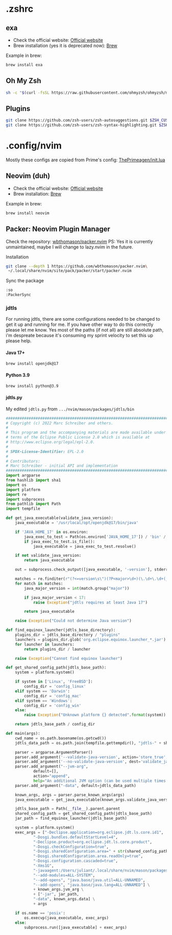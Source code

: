 # .zshrc 

## exa

- Check the official website: [Official website](https://the.exa.website/) 
- Brew installation (yes it is deprecated now): [Brew](https://formulae.brew.sh/formula/exa)

Example in brew:
```sh
brew install exa
```

## Oh My Zsh

```sh
sh -c "$(curl -fsSL https://raw.githubusercontent.com/ohmyzsh/ohmyzsh/master/tools/install.sh)"
```

## Plugins

```sh
git clone https://github.com/zsh-users/zsh-autosuggestions.git $ZSH_CUSTOM/plugins/zsh-autosuggestions
git clone https://github.com/zsh-users/zsh-syntax-highlighting.git $ZSH_CUSTOM/plugins/zsh-syntax-highlighting
```

# .config/nvim

Mostly these configs are copied from Prime's config: [ThePrimeagen/init.lua](https://github.com/ThePrimeagen/init.lua)

## Neovim (duh)

- Check the official website: [Official website](https://neovim.io/)
- Brew installation: [Brew](https://formulae.brew.sh/formula/neovim)

Example in brew:
```sh
brew install neovim
```

## Packer: Neovim Plugin Manager

Check the repository: [wbthomason/packer.nvim](https://github.com/wbthomason/packer.nvim) PS: Yes it is currently unmaintained, maybe I will change to lazy.nvim in the future.

Installation
```sh
git clone --depth 1 https://github.com/wbthomason/packer.nvim\
 ~/.local/share/nvim/site/pack/packer/start/packer.nvim
```

Sync the package
```sh
:so
:PackerSync
```

### jdtls

For running jdtls, there are some configurations needed to be changed to get it up and running for me. If you have other way to do this correctly please let me know. Yes most of the paths (if not all) are still absolute path, i'm despreate because it's consuming my sprint velocity to set this up please help.

#### Java 17+

```sh
brew install openjdk@17
```

#### Python 3.9

```sh
brew install python@3.9
```

#### jdtls.py

My edited `jdtls.py` from `.../nvim/mason/packages/jdtls/bin`

```py
###############################################################################
# Copyright (c) 2022 Marc Schreiber and others.
#
# This program and the accompanying materials are made available under the
# terms of the Eclipse Public License 2.0 which is available at
# http://www.eclipse.org/legal/epl-2.0.
#
# SPDX-License-Identifier: EPL-2.0
#
# Contributors:
# Marc Schreiber - initial API and implementation
###############################################################################
import argparse
from hashlib import sha1
import os
import platform
import re
import subprocess
from pathlib import Path
import tempfile

def get_java_executable(validate_java_version):
	java_executable = '/usr/local/opt/openjdk@17/bin/java'

	if 'JAVA_HOME_17' in os.environ:
		java_exec_to_test = Path(os.environ['JAVA_HOME_17']) / 'bin' / 'java'
		if java_exec_to_test.is_file():
			java_executable = java_exec_to_test.resolve()

	if not validate_java_version:
		return java_executable

	out = subprocess.check_output([java_executable, '-version'], stderr = subprocess.STDOUT, universal_newlines=True)

	matches = re.finditer(r"(?<=version\s\")(?P<major>\d+)(\.\d+\.\d+(_\d+)?)?", out)
	for match in matches:
		java_major_version = int(match.group("major"))

		if java_major_version < 17:
			raise Exception("jdtls requires at least Java 17")

		return java_executable

	raise Exception("Could not determine Java version")

def find_equinox_launcher(jdtls_base_directory):
	plugins_dir = jdtls_base_directory / "plugins"
	launchers = plugins_dir.glob('org.eclipse.equinox.launcher_*.jar')
	for launcher in launchers:
		return plugins_dir / launcher

	raise Exception("Cannot find equinox launcher")

def get_shared_config_path(jdtls_base_path):
	system = platform.system()

	if system in ['Linux', 'FreeBSD']:
		config_dir = 'config_linux'
	elif system == 'Darwin':
		config_dir = 'config_mac'
	elif system == 'Windows':
		config_dir = 'config_win'
	else:
		raise Exception("Unknown platform {} detected".format(system))

	return jdtls_base_path / config_dir

def main(args):
	cwd_name = os.path.basename(os.getcwd())
	jdtls_data_path = os.path.join(tempfile.gettempdir(), "jdtls-" + sha1(cwd_name.encode()).hexdigest())

	parser = argparse.ArgumentParser()
	parser.add_argument('--validate-java-version', action='store_true', default=True)
	parser.add_argument('--no-validate-java-version', dest='validate_java_version', action='store_false')
	parser.add_argument("--jvm-arg",
			default=[],
			action="append",
			help="An additional JVM option (can be used multiple times. Note, use with equal sign. For example: --jvm-arg=-Dlog.level=ALL")
	parser.add_argument("-data", default=jdtls_data_path)

	known_args, args = parser.parse_known_args(args)
	java_executable = get_java_executable(known_args.validate_java_version)

	jdtls_base_path = Path(__file__).parent.parent
	shared_config_path = get_shared_config_path(jdtls_base_path)
	jar_path = find_equinox_launcher(jdtls_base_path)

	system = platform.system()
	exec_args = ["-Declipse.application=org.eclipse.jdt.ls.core.id1",
			"-Dosgi.bundles.defaultStartLevel=4",
			"-Declipse.product=org.eclipse.jdt.ls.core.product",
			"-Dosgi.checkConfiguration=true",
			"-Dosgi.sharedConfiguration.area=" + str(shared_config_path),
			"-Dosgi.sharedConfiguration.area.readOnly=true",
			"-Dosgi.configuration.cascaded=true",
			"-Xms1G",
            "-javaagent:/Users/juliant/.local/share/nvim/mason/packages/jdtls/lombok.jar",
			"--add-modules=ALL-SYSTEM",
			"--add-opens", "java.base/java.util=ALL-UNNAMED",
			"--add-opens", "java.base/java.lang=ALL-UNNAMED"] \
			+ known_args.jvm_arg \
			+ ["-jar", jar_path,
			"-data", known_args.data] \
			+ args

	if os.name == 'posix':
		os.execvp(java_executable, exec_args)
	else:
		subprocess.run([java_executable] + exec_args)
```


